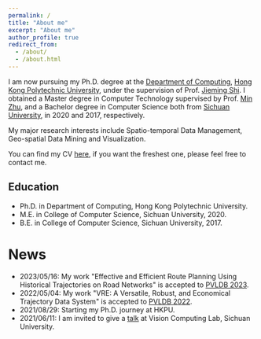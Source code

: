 ```yaml
---
permalink: /
title: "About me"
excerpt: "About me"
author_profile: true
redirect_from: 
  - /about/
  - /about.html
---
```


I am now pursuing my Ph.D. degree at the <a href="https://www.comp.polyu.edu.hk/en-us/about-us" target="_blank">Department of Computing</a>, <a href="https://www.polyu.edu.hk/about-polyu/" target="_blank">Hong Kong Polytechnic University</a>, under the supervision of Prof. <a href="https://www4.comp.polyu.edu.hk/~jiemshi/" target="_blank">Jieming Shi</a>. I obtained a Master degree in Computer Technology supervised by Prof. <a href="https://cs.scu.edu.cn/info/1279/13673.htm" target="_blank">Min Zhu</a>, and a Bachelor degree in Computer Science both from <a href="https://www.scu.edu.cn/" target="_blank">Sichuan University</a>, in 2020 and 2017, respectively.

My major research interests include Spatio-temporal Data Management, Geo-spatial Data Mining and Visualization.

You can find my CV <a href="{{url}}/files/wtian-cv.pdf" target="_blank">here</a>, if you want the freshest one, please feel free to contact me.

Education
------
* Ph.D. in Department of Computing, Hong Kong Polytechnic University.
* M.E. in College of Computer Science, Sichuan University, 2020.
* B.E. in College of Computer Science, Sichuan University, 2017.

News
======
* 2023/05/16: My work "Effective and Efficient Route Planning Using Historical Trajectories on Road Networks" is accepted to <a href="https://vldb.org/2023/" target="_blank">PVLDB 2023</a>.
* 2022/05/04: My work "VRE: A Versatile, Robust, and Economical Trajectory Data System" is accepted to <a href="https://vldb.org/2022/" target="_blank">PVLDB 2022</a>.
* 2021/08/29: Starting my Ph.D. journey at HKPU.
* 2021/06/11: I am invited to give a <a href="https://scuvis.org/2017twlfjl/" target="_blank">talk</a> at Vision Computing Lab, Sichuan University.
